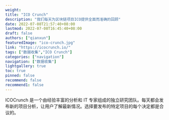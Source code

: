 ```yaml
---
weight: 
title: "ICO Crunch"
description: "我们每天为区块链项目ICO提供全面而准确的回顾"
date: 2022-07-08T21:57:40+08:00
lastmod: 2022-07-08T16:45:40+08:00
draft: false
authors: ["qianxun"]
featuredImage: "ico-crunch.jpg"
link: "https://icocrunch.io/"
tags: ["数据收集","ICO Crunch"]
categories: ["navigation"]
navigation: ["数据收集"]
lightgallery: true
toc: true
pinned: false
recommend: false
recommend1: false
---
```

ICOCrunch 是一个由经验丰富的分析和 IT 专家组成的独立研究团队。每天都会发布新的项目分析，让用户了解最新情况。选择要发布的特定项目的每个决定都是合议的。